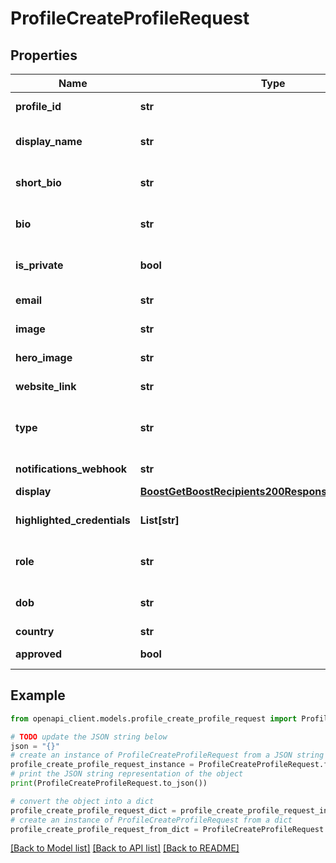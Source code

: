 # ProfileCreateProfileRequest


## Properties

Name | Type | Description | Notes
------------ | ------------- | ------------- | -------------
**profile_id** | **str** | Unique, URL-safe identifier for the profile. | 
**display_name** | **str** | Human-readable display name for the profile. | [optional] [default to '']
**short_bio** | **str** | Short bio for the profile. | [optional] [default to '']
**bio** | **str** | Longer bio for the profile. | [optional] [default to '']
**is_private** | **bool** | Whether the profile is private or not and shows up in search results. | [optional] 
**email** | **str** | Contact email address for the profile. (deprecated) | [optional] 
**image** | **str** | Profile image URL for the profile. | [optional] 
**hero_image** | **str** | Hero image URL for the profile. | [optional] 
**website_link** | **str** | Website link for the profile. | [optional] 
**type** | **str** | Profile type: e.g. \&quot;person\&quot;, \&quot;organization\&quot;, \&quot;service\&quot;. | [optional] 
**notifications_webhook** | **str** | URL to send notifications to. | [optional] 
**display** | [**BoostGetBoostRecipients200ResponseInnerToDisplay**](BoostGetBoostRecipients200ResponseInnerToDisplay.md) |  | [optional] 
**highlighted_credentials** | **List[str]** | Up to 5 unique boost URIs to highlight on the profile. | [optional] 
**role** | **str** | Role of the profile: e.g. \&quot;teacher\&quot;, \&quot;student\&quot;. | [optional] [default to '']
**dob** | **str** | Date of birth of the profile: e.g. \&quot;1990-01-01\&quot;. | [optional] [default to '']
**country** | **str** | Country for the profile. | [optional] 
**approved** | **bool** | Approval status for the profile. | [optional] 

## Example

```python
from openapi_client.models.profile_create_profile_request import ProfileCreateProfileRequest

# TODO update the JSON string below
json = "{}"
# create an instance of ProfileCreateProfileRequest from a JSON string
profile_create_profile_request_instance = ProfileCreateProfileRequest.from_json(json)
# print the JSON string representation of the object
print(ProfileCreateProfileRequest.to_json())

# convert the object into a dict
profile_create_profile_request_dict = profile_create_profile_request_instance.to_dict()
# create an instance of ProfileCreateProfileRequest from a dict
profile_create_profile_request_from_dict = ProfileCreateProfileRequest.from_dict(profile_create_profile_request_dict)
```
[[Back to Model list]](../README.md#documentation-for-models) [[Back to API list]](../README.md#documentation-for-api-endpoints) [[Back to README]](../README.md)


